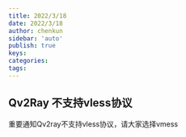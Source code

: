 ```yaml
---
title: 2022/3/18
date: 2022/3/18
author: chenkun
sidebar: 'auto'
publish: true
keys:
categories:
tags:
---
```


<!--more-->

## Qv2Ray 不支持vless协议

重要通知Qv2ray不支持vless协议，请大家选择vmess

